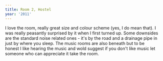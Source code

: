 ```yaml
---
title: Room 2, Hostel
year: '2011'
---
```


I love the room, really great size and colour scheme (yes, I do mean that).  I was really peasantly surprised by it when I first turned up.  Some downsides are the standard noise related ones - it's by the road and a drainage pipe in just by where you sleep.  The music rooms are also beneath but to be honest I like hearing the music and wold suggest if you don't like music let someone who can appreciate it take the room.